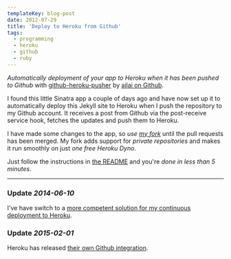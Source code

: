```yaml
---
templateKey: blog-post
date: 2012-07-29
title: 'Deploy to Heroku from Github'
tags:
  - programming
  - heroku
  - github
  - ruby
---
```


_Automatically deployment of your app to Heroku when it has been pushed to Github_ with [github-heroku-pusher](https://github.com/ajlai/github-heroku-pusher) by [ajlai on Github](https://github.com/ajlai).

I found this little Sinatra app a couple of days ago and have now set up it to automatically deploy this Jekyll site to Heroku when I push the repository to my Github account. It receives a post from Github via the post-receive service hook, fetches the updates and push them to Heroku.

I have made some changes to the app, so _use [my fork](https://github.com/himynameisjonas/github-heroku-pusher)_ until the pull requests has been merged. My fork adds support for _private repositories_ and makes it run smoothly on just _one free Heroku Dyno_.

Just follow the instructions in [the README](https://github.com/himynameisjonas/github-heroku-pusher) and you're _done in less than 5 minutes_.

---

### Update _2014-06-10_

I've have switch to a [more competent solution for my continuous deployment to Heroku](https://github.com/himynameisjonas/heroku-deployer).

### Update _2015-02-01_

Heroku has released [their own Github integration](/2015/01/06/heroku-github-integration).
